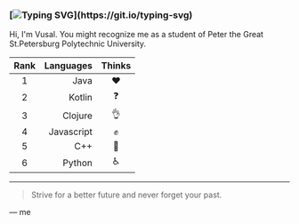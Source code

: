 ### [![Typing SVG](https://readme-typing-svg.herokuapp.com?font=Fira+Code&pause=1000&color=000000&vCenter=true&height=20&lines=Loading+.+.+.)](https://git.io/typing-svg)   
Hi, I'm Vusal. You might recognize me as a student of Peter the Great St.Petersburg Polytechnic University.

| Rank | Languages | Thinks     |
|:----:|----------:|:----------:|
|     1| Java      | :heart:    |
|     2| Kotlin    | :question: |
|     3| Clojure   | :ok_hand:  |
|     4| Javascript| :fist:     |
|     5| C++       | :fu:       |
|     6| Python    |:wheelchair:|

---
> Strive for a better future and never forget your past.

— me
